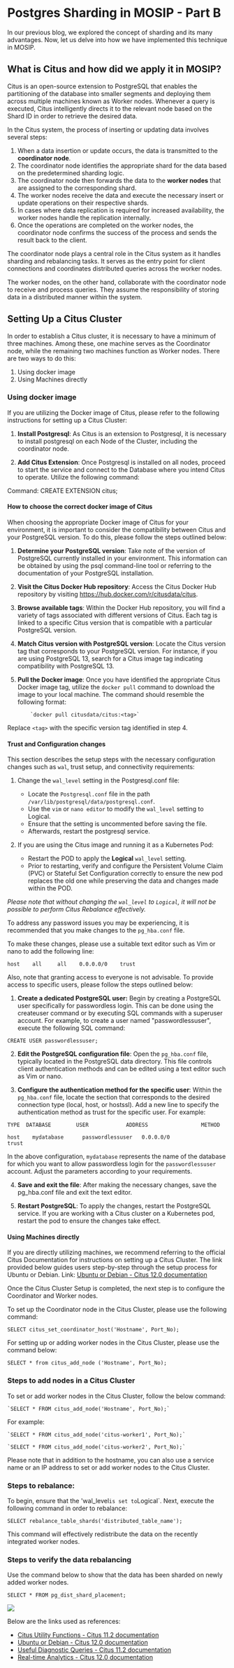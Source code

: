 # Postgres Sharding in MOSIP - Part B

In our previous blog, we explored the concept of sharding and its many advantages. Now, let us delve into how we have implemented this technique in MOSIP.


## What is Citus and how did we apply it in MOSIP?


Citus is an open-source extension to PostgreSQL that enables the partitioning of the database into smaller segments and deploying them across multiple machines known as Worker nodes. Whenever a query is executed, Citus intelligently directs it to the relevant node based on the Shard ID in order to retrieve the desired data. 

In the Citus system, the process of inserting or updating data involves several steps:

1. When a data insertion or update occurs, the data is transmitted to the **coordinator node**.
2. The coordinator node identifies the appropriate shard for the data based on the predetermined sharding logic.
3. The coordinator node then forwards the data to the **worker nodes** that are assigned to the corresponding shard.
4. The worker nodes receive the data and execute the necessary insert or update operations on their respective shards.
5. In cases where data replication is required for increased availability, the worker nodes handle the replication internally.
6. Once the operations are completed on the worker nodes, the coordinator node confirms the success of the process and sends the result back to the client.

The coordinator node plays a central role in the Citus system as it handles sharding and rebalancing tasks. It serves as the entry point for client connections and coordinates distributed queries across the worker nodes.

The worker nodes, on the other hand, collaborate with the coordinator node to receive and process queries. They assume the responsibility of storing data in a distributed manner within the system.


## Setting Up a Citus Cluster

In order to establish a Citus cluster, it is necessary to have a minimum of three machines. Among these, one machine serves as the Coordinator node, while the remaining two machines function as Worker nodes. There are two ways to do this:

1. Using docker image
2. Using Machines directly

### Using docker image

If you are utilizing the Docker image of Citus, please refer to the following instructions for setting up a Citus Cluster:

1. **Install Postgresql**: As Citus is an extension to Postgresql, it is necessary to install postgresql on each Node of the Cluster, including the coordinator node.

2. **Add Citus Extension**: Once Postgresql is installed on all nodes, proceed to start the service and connect to the Database where you intend Citus to operate. Utilize the following command:

Command: CREATE EXTENSION citus;

#### How to choose the correct docker image of Citus

When choosing the appropriate Docker image of Citus for your environment, it is important to consider the compatibility between Citus and your PostgreSQL version. To do this, please follow the steps outlined below:

1. **Determine your PostgreSQL version**: Take note of the version of PostgreSQL currently installed in your environment. This information can be obtained by using the psql command-line tool or referring to the documentation of your PostgreSQL installation.

2. **Visit the Citus Docker Hub repository**: Access the Citus Docker Hub repository by visiting https://hub.docker.com/r/citusdata/citus.

3. **Browse available tags**: Within the Docker Hub repository, you will find a variety of tags associated with different versions of Citus. Each tag is linked to a specific Citus version that is compatible with a particular PostgreSQL version.

4. **Match Citus version with PostgreSQL version**: Locate the Citus version tag that corresponds to your PostgreSQL version. For instance, if you are using PostgreSQL 13, search for a Citus image tag indicating compatibility with PostgreSQL 13.

5. **Pull the Docker image**: Once you have identified the appropriate Citus Docker image tag, utilize the `docker pull` command to download the image to your local machine. The command should resemble the following format:

           `docker pull citusdata/citus:<tag>`

Replace `<tag>` with the specific version tag identified in step 4.


#### Trust and Configuration changes

This section describes the setup steps with the necessary configuration changes such as `wal`, trust setup, and connectivity requirements:

1. Change the `wal_level` setting in the Postgresql.conf file:
   - Locate the `Postgresql.conf` file in the path `/var/lib/postgresql/data/postgresql.conf`.
   - Use the `vim` or `nano editor` to modify the `wal_level` setting to Logical.
   - Ensure that the setting is uncommented before saving the file.
   - Afterwards, restart the postgresql service.

2. If you are using the Citus image and running it as a Kubernetes Pod:
   - Restart the POD to apply the **Logical** `wal_level` setting.
   - Prior to restarting, verify and configure the Persistent Volume Claim (PVC) or Stateful Set Configuration correctly to ensure the new pod replaces the old one while preserving the data and changes made within the POD.

_Please note that without changing the `wal_level` to `Logical`, it will not be possible to perform Citus Rebalance effectively._

To address any password issues you may be experiencing, it is recommended that you make changes to the `pg_hba.conf` file.

To make these changes, please use a suitable text editor such as Vim or nano to add the following line:

```
host    all     all    0.0.0.0/0    trust
```

Also, note that granting access to everyone is not advisable. To provide access to specific users, please follow the steps outlined below:

1. **Create a dedicated PostgreSQL user:** Begin by creating a PostgreSQL user specifically for passwordless login. This can be done using the createuser command or by executing SQL commands with a superuser account. For example, to create a user named "passwordlessuser", execute the following SQL command:
```
CREATE USER passwordlessuser;
```

2. **Edit the PostgreSQL configuration file**: Open the `pg_hba.conf` file, typically located in the PostgreSQL data directory. This file controls client authentication methods and can be edited using a text editor such as Vim or nano.

3. **Configure the authentication method for the specific user**:  Within the `pg_hba.conf` file, locate the section that corresponds to the desired connection type (local, host, or hostssl). Add a new line to specify the authentication method as trust for the specific user. For example:
```
TYPE  DATABASE        USER            ADDRESS                 METHOD

host    mydatabase      passwordlessuser   0.0.0.0/0               trust
```

In the above configuration, `mydatabase` represents the name of the database for which you want to allow passwordless login for the `passwordlessuser` account. Adjust the parameters according to your requirements.

4. **Save and exit the file**: After making the necessary changes, save the pg_hba.conf file and exit the text editor.

5. **Restart PostgreSQL**: To apply the changes, restart the PostgreSQL service. If you are working with a Citus cluster on a Kubernetes pod, restart the pod to ensure the changes take effect.

#### Using Machines directly

If you are directly utilizing machines, we recommend referring to the official Citus Documentation for instructions on setting up a Citus Cluster. The link provided below guides users step-by-step through the setup process for Ubuntu or Debian.
Link: [Ubuntu or Debian - Citus 12.0 documentation](https://docs.citusdata.com/en/stable/installation/multi_node_debian.html)

Once the Citus Cluster Setup is completed, the next step is to configure the Coordinator and Worker nodes.

To set up the Coordinator node in the Citus Cluster, please use the following command:

`SELECT citus_set_coordinator_host('Hostname', Port_No);`

For setting up or adding worker nodes in the Citus Cluster, please use the command below:

`SELECT * from citus_add_node ('Hostname', Port_No);`


### Steps to add nodes in a Citus Cluster

To set or add worker nodes in the Citus Cluster, follow the below command:

    `SELECT * FROM citus_add_node('Hostname', Port_No);`

For example:

    `SELECT * FROM citus_add_node('citus-worker1', Port_No);`

    `SELECT * FROM citus_add_node('citus-worker2', Port_No);`

Please note that in addition to the hostname, you can also use a service name or an IP address to set or add worker nodes to the Citus Cluster.

### Steps to rebalance:

To begin, ensure that the 'wal_level` is set to `Logical`. Next, execute the following command in order to rebalance:

   `SELECT rebalance_table_shards('distributed_table_name');`

This command will effectively redistribute the data on the recently integrated worker nodes.

### Steps to verify the data rebalancing

Use the command below to show that the data has been sharded on newly added worker nodes.

  `SELECT * FROM pg_dist_shard_placement;`

  ![](\_images/postgres.png)

Below are the links used as references:

* [Citus Utility Functions - Citus 11.2 documentation](https://docs.citusdata.com/en/v11.2/develop/api_udf.html#citus-rebalance-start) 
* [Ubuntu or Debian - Citus 12.0 documentation](https://docs.citusdata.com/en/stable/installation/multi_node_debian.html) 
* [Useful Diagnostic Queries - Citus 11.2 documentation](https://docs.citusdata.com/en/v11.2/admin_guide/diagnostic_queries.html)
* [Real-time Analytics - Citus 12.0 documentation](https://docs.citusdata.com/en/stable/get_started/tutorial_realtime_analytics.html)   
